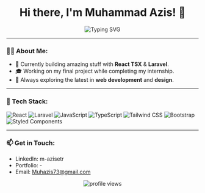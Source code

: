 <h1 align="center">Hi there, I'm Muhammad Azis! 👋</h1>

<p align="center">
  <img src="https://readme-typing-svg.herokuapp.com?font=Fira+Code&size=22&pause=1000&color=blue&center=true&width=900&lines=Aspiring+Full-Stack+Developer;Passionate+About+Web+Development;Enthusiastic+to+Learn+and+Build;Focused+on+Creating+Impactful+Solutions" alt="Typing SVG" />
</p>


---

### 👨‍💻 About Me:
- 💼 Currently building amazing stuff with **React TSX** & **Laravel**.
- 🎓 Working on my final project while completing my internship.
- 🚀 Always exploring the latest in **web development** and **design**.

---

### 🔧 Tech Stack:
![React](https://img.shields.io/badge/-React-blue?style=flat-square&logo=react&logoColor=white) ![Laravel](https://img.shields.io/badge/-Laravel-red?style=flat-square&logo=laravel&logoColor=white) ![JavaScript](https://img.shields.io/badge/-JavaScript-yellow?style=flat-square&logo=javascript&logoColor=white) ![TypeScript](https://img.shields.io/badge/-TypeScript-blue?style=flat-square&logo=typescript&logoColor=white) ![Tailwind CSS](https://img.shields.io/badge/-TailwindCSS-teal?style=flat-square&logo=tailwind-css&logoColor=white) ![Bootstrap](https://img.shields.io/badge/-Bootstrap-purple?style=flat-square&logo=bootstrap&logoColor=white) ![Styled Components](https://img.shields.io/badge/-Styled%20Components-DB7093?style=flat-square&logo=styled-components&logoColor=white)


---

### 📫 Get in Touch:
- LinkedIn: m-azisetr
- Portfolio: -
- Email: Muhazis73@gmail.com

<p align="center">
  <img src="https://komarev.com/ghpvc/?username=Etrama22&label=Profile%20views&color=0e75b6&style=flat" alt="profile views" />
</p>
